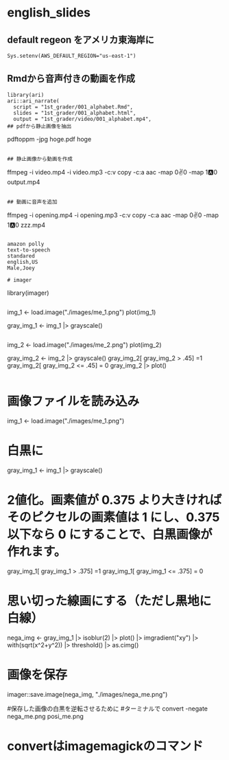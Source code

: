 # english_slides

## default regeon をアメリカ東海岸に
```
Sys.setenv(AWS_DEFAULT_REGION="us-east-1")
```

## Rmdから音声付きの動画を作成
```
library(ari)
ari::ari_narrate(
  script = "1st_grader/001_alphabet.Rmd",
  slides = "1st_grader/001_alphabet.html",
  output = "1st_grader/video/001_alphabet.mp4",
## pdfから静止画像を抽出

``` 
pdftoppm -jpg hoge.pdf hoge
```

## 静止画像から動画を作成
```
ffmpeg -i video.mp4 -i video.mp3 -c:v copy -c:a aac -map 0:v:0 -map 1:a:0 output.mp4
```

## 動画に音声を追加

```
ffmpeg -i opening.mp4 -i opening.mp3 -c:v copy -c:a aac -map 0:v:0 -map 1:a:0 zzz.mp4
```

amazon polly
text-to-speech
standared
english,US
Male,Joey

# imager
```
library(imager)
```

```
img_1 <- load.image("./images/me_1.png")
plot(img_1)

gray_img_1 <- img_1 |> grayscale()

```

```
img_2 <- load.image("./images/me_2.png")
plot(img_2)

gray_img_2 <- img_2 |> grayscale()
gray_img_2[ gray_img_2 > .45] =1
gray_img_2[ gray_img_2 <= .45] = 0
gray_img_2 |> plot()
```

```
# 画像ファイルを読み込み
img_1 <- load.image("./images/me_1.png")
# 白黒に
gray_img_1 <- img_1 |> grayscale()
# 2値化。画素値が 0.375 より大きければそのピクセルの画素値は 1 にし、0.375以下なら 0 にすることで、白黒画像が作れます。
gray_img_1[ gray_img_1 > .375] =1
gray_img_1[ gray_img_1 <= .375] = 0
# 思い切った線画にする（ただし黒地に白線）
nega_img <- gray_img_1 |> isoblur(2) |> plot() |> imgradient("xy") |> with(sqrt(x^2+y^2)) |> threshold() |> as.cimg() 
# 画像を保存
imager::save.image(nega_img, "./images/nega_me.png")

#保存した画像の白黒を逆転させるために
#ターミナルで
 convert -negate nega_me.png posi_me.png
# convertはimagemagickのコマンド

```